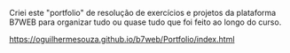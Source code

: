 Criei este "portfolio" de resolução de exercícios e projetos da plataforma B7WEB para organizar tudo ou quase tudo que foi feito ao longo do curso.

https://oguilhermesouza.github.io/b7web/Portfolio/index.html